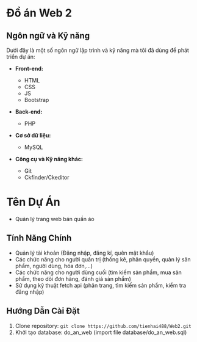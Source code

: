 # Đồ án Web 2

## Ngôn ngữ và Kỹ năng

Dưới đây là một số ngôn ngữ lập trình và kỹ năng mà tôi đã dùng để phát triển dự án:

- **Front-end:**
  - HTML
  - CSS
  - JS
  - Bootstrap

- **Back-end:**
  - PHP

- **Cơ sở dữ liệu:**
  - MySQL

- **Công cụ và Kỹ năng khác:**
  - Git
  - Ckfinder/Ckeditor

# Tên Dự Án
  - Quản lý trang web bán quần áo  

## Tính Năng Chính
  - Quản lý tài khoản (Đăng nhập, đăng kí, quên mật khẩu)
  - Các chức năng cho người quản trị (thống kê, phân quyền, quản lý sản phẩm, người dùng, hóa đơn,...)
  - Các chức năng cho người dùng cuối (tìm kiếm sản phẩm, mua sản phẩm, theo dõi đơn hàng, đánh giá sản phẩm)
  - Sử dụng kỹ thuật fetch api (phân trang, tìm kiếm sản phẩm, kiểm tra đăng nhập)

## Hướng Dẫn Cài Đặt
1. Clone repository: `git clone https://github.com/tienhai488/Web2.git` 
2. Khởi tạo database: do_an_web (import file database/do_an_web.sql)



